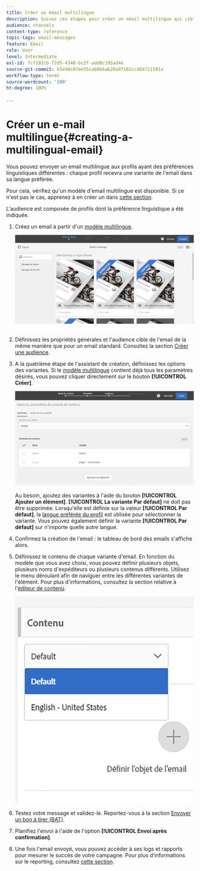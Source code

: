 ```yaml
---
title: Créer un email multilingue
description: Suivez ces étapes pour créer un email multilingue qui cible des destinataires avec des préférences linguistiques différentes.
audience: channels
content-type: reference
topic-tags: email-messages
feature: Email
role: User
level: Intermediate
exl-id: fcf192cb-f2d5-4340-bc2f-add0c195ad4e
source-git-commit: b5e98c07ee55cab0b6a628a97162ccd64711501a
workflow-type: tm+mt
source-wordcount: '289'
ht-degree: 100%

---
```


# Créer un e-mail multilingue{#creating-a-multilingual-email}

Vous pouvez envoyer un email multilingue aux profils ayant des préférences linguistiques différentes : chaque profil recevra une variante de l&#39;email dans sa langue préférée.

Pour cela, vérifiez qu&#39;un modèle d&#39;email multilingue est disponible. Si ce n&#39;est pas le cas, apprenez à en créer un dans [cette section](../../channels/using/multilingual-messages-template.md).

L&#39;audience est composée de profils dont la préférence linguistique a été indiquée.

1. Créez un email à partir d&#39;un [modèle multilingue](../../channels/using/multilingual-messages-template.md).

   ![](assets/multi_create1.png)

1. Définissez les propriétés générales et l&#39;audience cible de l&#39;email de la même manière que pour un email standard. Consultez la section [Créer une audience](../../audiences/using/creating-audiences.md).
1. A la quatrième étape de l&#39;assistant de création, définissez les options des variantes. Si le [modèle multilingue](../../channels/using/multilingual-messages-template.md) contient déjà tous les paramètres désirés, vous pouvez cliquer directement sur le bouton **[!UICONTROL Créer]**.

   ![](assets/multi_create4.png)

   Au besoin, ajoutez des variantes à l&#39;aide du bouton **[!UICONTROL Ajouter un élément]**. **[!UICONTROL La variante Par défaut]** ne doit pas être supprimée. Lorsqu&#39;elle est définie sur la valeur **[!UICONTROL Par défaut]**, la [langue préférée du profil](../../audiences/using/creating-profiles.md) est utilisée pour sélectionner la variante. Vous pouvez également définir la variante **[!UICONTROL Par défaut]** sur n&#39;importe quelle autre langue.

1. Confirmez la création de l&#39;email : le tableau de bord des emails s&#39;affiche alors.
1. Définissez le contenu de chaque variante d&#39;email. En fonction du modèle que vous avez choisi, vous pouvez définir plusieurs objets, plusieurs noms d&#39;expéditeurs ou plusieurs contenus différents. Utilisez le menu déroulant afin de naviguer entre les différentes variantes de l&#39;élément. Pour plus d&#39;informations, consultez la section relative à l&#39;[éditeur de contenu](../../designing/using/designing-content-in-adobe-campaign.md).

   ![](assets/multi_selectcontent.png)

1. Testez votre message et validez-le. Reportez-vous à la section [Envoyer un bon à tirer (BAT)](../../sending/using/sending-proofs.md).
1. Planifiez l&#39;envoi à l&#39;aide de l&#39;option **[!UICONTROL Envoi après confirmation]**.
1. Une fois l&#39;email envoyé, vous pouvez accéder à ses logs et rapports pour mesurer le succès de votre campagne. Pour plus d’informations sur le reporting, consultez [cette section](../../reporting/using/about-dynamic-reports.md).

